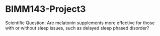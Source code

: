 # BIMM143-Project3
Scientific Question: Are melatonin supplements more effective for those with or without sleep issues, such as delayed sleep phased disorder?
